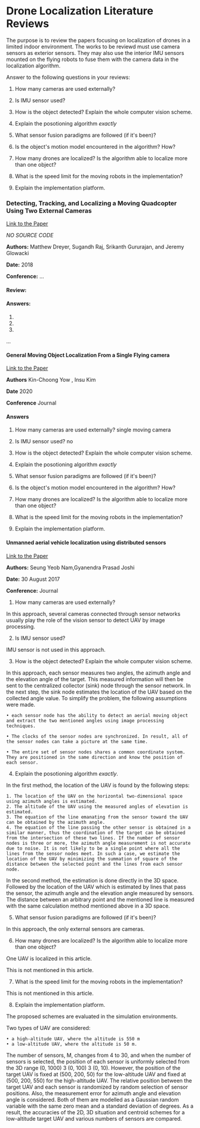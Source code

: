 
# Drone Localization Literature Reviews

The purpose is to review the papers focusing on localization of drones in a limited indoor environment. The works to be reviewd must use camera sensors as exterior sensors. They may also use the interior IMU sensors mounted on the flying robots to fuse them with the camera data in the localization algorithm.

Answer to the following questions in your reviews:

1. How many cameras are used externally?

2. Is IMU sensor used?

3. How is the object detected? Explain the whole computer vision scheme.

3. Explain the posotioning algorithm *exactly*

4. What sensor fusion paradigms are followed (if it's been)?

5. Is the object's motion model encountered in the algorithm? How?

6. How many drones are localized? Is the algorithm able to localize more than one object?

7. What is the speed limit for the moving robots in the implementation?

8. Explain the implementation platform.



### Detecting, Tracking, and Localizing a Moving Quadcopter Using Two External Cameras

[Link to the Paper](https://www.researchgate.net/publication/325963801_Detecting_Tracking_and_Localizing_a_Moving_Quadcopter_Using_Two_External_Cameras)

*NO SOURCE CODE*

**Authors:** Matthew Dreyer, Sugandh Raj, Srikanth Gururajan, and Jeremy Glowacki

**Date:** 2018

**Conference:** ...

#### Review:


#### Answers:

1.

2.

3.

...




#### General Moving Object Localization From a Single Flying camera 

[Link to the Paper](https://www.mdpi.com/2076-3417/10/19/6945/pdf?version=1601801770)

**Authors** Kin-Choong Yow , Insu Kim

**Date** 2020

**Conference** Journal 




#### Answers 

1. How many cameras are used externally? single moving camera 

2. Is IMU sensor used? no

3. How is the object detected? Explain the whole computer vision scheme. 

3. Explain the posotioning algorithm *exactly*

4. What sensor fusion paradigms are followed (if it's been)?

5. Is the object's motion model encountered in the algorithm? How?

6. How many drones are localized? Is the algorithm able to localize more than one object?

7. What is the speed limit for the moving robots in the implementation?

8. Explain the implementation platform.

#### Unmanned aerial vehicle localization using distributed sensors 

[Link to the Paper](https://www.researchgate.net/publication/320018288_Unmanned_aerial_vehicle_localization_using_distributed_sensors)

**Authors:** Seung Yeob Nam,Gyanendra Prasad Joshi

**Date:** 30 August 2017

**Conference:** Journal


1. How many cameras are used externally? 

In this approach, several cameras connected through sensor networks usually play the role of the vision sensor to detect UAV by image processing.

2. Is IMU sensor used? 

IMU sensor is not used in this approach.

3. How is the object detected? Explain the whole computer vision scheme. 

In this approach, each sensor measures two angles, the azimuth angle and the elevation angle of the target. This measured information will then be sent to the centralized collector (sink) node through the sensor network. In the next step, the sink node estimates the location of the UAV based on the collected angle value. To simplify the problem, the following assumptions were made.

    • each sensor node has the ability to detect an aerial moving object and extract the two mentioned angles using image processing techniques. 

    • The clocks of the sensor nodes are synchronized. In result, all of the sensor nodes can take a picture at the same time. 

    • The entire set of sensor nodes shares a common coordinate system. They are positioned in the same direction and know the position of each sensor.

4. Explain the posotioning algorithm *exactly*.

In the first method, the location of the UAV is found by the following steps:

    1. The location of the UAV on the horizontal two-dimensional space using azimuth angles is estimated. 
    2. The altitude of the UAV using the measured angles of elevation is estimated. 
    3. The equation of the line emanating from the sensor toward the UAV can be obtained by the azimuth angle.
    4. The equation of the line passing the other sensor is obtained in a similar manner, thus the coordination of the target can be obtained from the intersection of these two lines. If the number of sensor nodes is three or more, the azimuth angle measurement is not accurate due to noise. It is not likely to be a single point where all the lines from the sensor nodes meet. In such a case, we estimate the location of the UAV by minimizing the summation of square of the distance between the selected point and the lines from each sensor node. 

In the second method, the estimation is done directly in the 3D space. Followed by the location of the UAV which is estimated by lines that pass the sensor, the azimuth angle and the elevation angle measured by sensors. The distance between an arbitrary point and the mentioned line is measured with the same calculation method mentioned above in a 3D space. 

5. What sensor fusion paradigms are followed (if it's been)?

In this approach, the only external sensors are cameras.

6. How many drones are localized? Is the algorithm able to localize more than one object?

One UAV is localized in this article.

This is not mentioned in this article.

7. What is the speed limit for the moving robots in the implementation?

This is not mentioned in this article.

8. Explain the implementation platform.

The proposed schemes are evaluated in the simulation environments.

 Two types of UAV are considered:

    • a high-altitude UAV, where the altitude is 550 m 
    • a low-altitude UAV, where the altitude is 50 m. 
    
 The number of sensors, M, changes from 4 to 30, and when the number of sensors is selected, the       position of each sensor is uniformly selected from the 3D range (0, 1000) 3 (0, 100) 3 (0, 10). However, the position of the target UAV is fixed at (500, 200, 50) for the low-altitude UAV and fixed at (500, 200, 550) for the high-altitude UAV. The relative position between the target UAV and each sensor is randomized by random selection of sensor positions. Also, the measurement error for azimuth angle and elevation angle is considered. Both of them are modelled as a Gaussian random variable with the same zero mean and a standard deviation of degrees. As a result, the accuracies of the 2D, 3D situation and centroid schemes for a low-altitude target UAV and various numbers of sensors are compared.